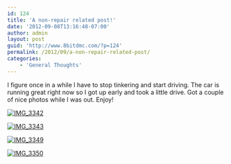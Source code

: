 ```yaml
---
id: 124
title: 'A non-repair related post!'
date: '2012-09-08T13:16:48-07:00'
author: admin
layout: post
guid: 'http://www.8bitdmc.com/?p=124'
permalink: /2012/09/a-non-repair-related-post/
categories:
    - 'General Thoughts'
---
```


I figure once in a while I have to stop tinkering and start driving. The car is running great right now so I got up early and took a little drive. Got a couple of nice photos while I was out. Enjoy!

[![](../images/2012/09/IMG_3342-300x225.jpg "IMG_3342")](../images/2012/09/IMG_3342.jpg)

[![](../images/2012/09/IMG_3343-300x225.jpg "IMG_3343")](../images/2012/09/IMG_3343.jpg)

[![](../images/2012/09/IMG_3349-300x225.jpg "IMG_3349")](../images/2012/09/IMG_3349.jpg)

[![](../images/2012/09/IMG_3350-300x225.jpg "IMG_3350")](../images/2012/09/IMG_3350.jpg)